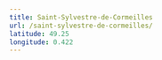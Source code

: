 ```yaml
---
title: Saint-Sylvestre-de-Cormeilles
url: /saint-sylvestre-de-cormeilles/
latitude: 49.25
longitude: 0.422
---
```

